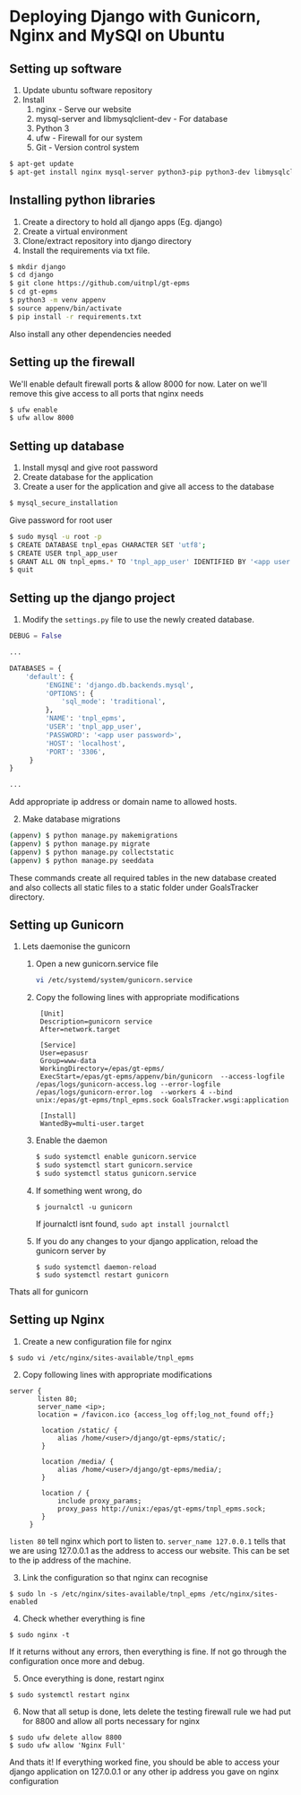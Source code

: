 # Deploying Django with Gunicorn, Nginx and MySQl on Ubuntu

## Setting up software

1. Update ubuntu software repository
2. Install 
   1. nginx - Serve our website 
   2. mysql-server and libmysqlclient-dev - For database
   3. Python 3
   4. ufw - Firewall for our system
   5. Git - Version control system

```bash
$ apt-get update
$ apt-get install nginx mysql-server python3-pip python3-dev libmysqlclient-dev ufw python3-venv pkg-config default-libmysqlclient-dev build-essential
```

## Installing python libraries

1. Create a directory to hold all django apps (Eg. django)
2. Create a virtual environment
3. Clone/extract repository into django directory
3. Install the requirements via txt file.

```bash
$ mkdir django
$ cd django
$ git clone https://github.com/uitnpl/gt-epms
$ cd gt-epms
$ python3 -m venv appenv
$ source appenv/bin/activate
$ pip install -r requirements.txt
```

Also install any other dependencies needed

## Setting up the firewall

We'll enable default firewall ports & allow 8000 for now. Later on we'll remove this give access to all ports that nginx needs

```bash
$ ufw enable
$ ufw allow 8000
```

## Setting up database

1. Install mysql and give root password
2. Create database for the application
3. Create a user for the application and give all access to the database
   
``` bash
$ mysql_secure_installation
```

Give password for root user

``` bash
$ sudo mysql -u root -p
$ CREATE DATABASE tnpl_epas CHARACTER SET 'utf8';
$ CREATE USER tnpl_app_user
$ GRANT ALL ON tnpl_epms.* TO 'tnpl_app_user' IDENTIFIED BY '<app user password>';
$ quit
```
## Setting up the django project

1. Modify the `settings.py` file to use the newly created database.

``` python
DEBUG = False

...

DATABASES = {
    'default': {
         'ENGINE': 'django.db.backends.mysql',
         'OPTIONS': {
             'sql_mode': 'traditional',
         },
         'NAME': 'tnpl_epms',
         'USER': 'tnpl_app_user',
         'PASSWORD': '<app user password>',
         'HOST': 'localhost',
         'PORT': '3306', 
     }
}

...

```
Add appropriate ip address or domain name to allowed hosts.

2. Make database migrations

``` bash
(appenv) $ python manage.py makemigrations
(appenv) $ python manage.py migrate
(appenv) $ python manage.py collectstatic
(appenv) $ python manage.py seeddata
```

These commands create all required tables in the new database created and also collects all static files to a static folder under GoalsTracker directory.

## Setting up Gunicorn

1. Lets daemonise the gunicorn

    1. Open a new gunicorn.service file
        ```bash
        vi /etc/systemd/system/gunicorn.service
        ```
    2. Copy the following lines with appropriate modifications
        ```
         [Unit]
         Description=gunicorn service
         After=network.target
         
         [Service]
         User=epasusr
         Group=www-data
         WorkingDirectory=/epas/gt-epms/
         ExecStart=/epas/gt-epms/appenv/bin/gunicorn  --access-logfile /epas/logs/gunicorn-access.log --error-logfile /epas/logs/gunicorn-error.log  --workers 4 --bind unix:/epas/gt-epms/tnpl_epms.sock GoalsTracker.wsgi:application
         
         [Install]
         WantedBy=multi-user.target
        ```

    3. Enable the daemon

        ```bash
        $ sudo systemctl enable gunicorn.service
        $ sudo systemctl start gunicorn.service
        $ sudo systemctl status gunicorn.service
        ```

    4. If something went wrong, do

        ```
        $ journalctl -u gunicorn
        ```

        If journalctl isnt found, ```sudo apt install journalctl```

    5. If you do any changes to your django application, reload the gunicorn server by
        ```
        $ sudo systemctl daemon-reload
        $ sudo systemctl restart gunicorn
        ```

Thats all for gunicorn

## Setting up Nginx

1. Create a new configuration file for nginx

```
$ sudo vi /etc/nginx/sites-available/tnpl_epms
```

2. Copy following lines with appropriate modifications

```
server {
       listen 80;    
       server_name <ip>;
       location = /favicon.ico {access_log off;log_not_found off;} 
    
        location /static/ {
            alias /home/<user>/django/gt-epms/static/;    
        }

        location /media/ {
            alias /home/<user>/django/gt-epms/media/;
        }
    
        location / {
            include proxy_params;
            proxy_pass http://unix:/epas/gt-epms/tnpl_epms.sock;
        }
     }
```

`listen 80` tell nginx which port to listen to. 
`server_name 127.0.0.1` tells that we are using 127.0.0.1 as the address to access our website. This can be set to the ip address of the machine.

3. Link the configuration so that nginx can recognise
```
$ sudo ln -s /etc/nginx/sites-available/tnpl_epms /etc/nginx/sites-enabled
```

4. Check whether everything is fine
```
$ sudo nginx -t
```
If it returns without any errors, then everything is fine. If not go through the configuration once more and debug.

5. Once everything is done, restart nginx
```
$ sudo systemctl restart nginx
```

6. Now that all setup is done, lets delete the testing firewall rule we had put for 8800 and allow all ports necessary for nginx

```
$ sudo ufw delete allow 8800
$ sudo ufw allow 'Nginx Full'
```


And thats it! If everything worked fine, you should be able to access your django application on 127.0.0.1 or any other ip address you gave on nginx configuration

